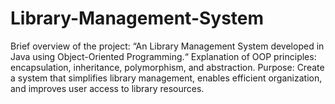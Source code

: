 # Library-Management-System
Brief overview of the project: “An Library Management System developed in Java using Object-Oriented Programming.“  Explanation of OOP principles: encapsulation, inheritance, polymorphism, and abstraction.  Purpose: Create a system that simplifies library management, enables efficient organization, and improves user access to library resources. 
